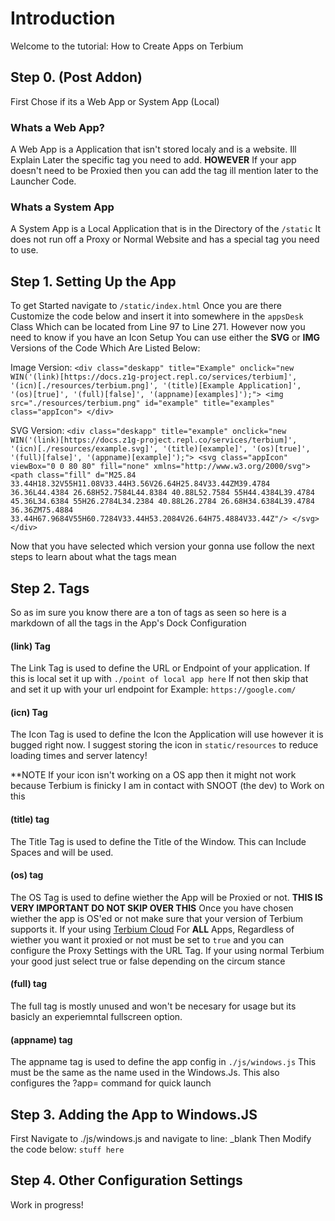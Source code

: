 # Introduction

Welcome to the tutorial: How to Create Apps on Terbium

## Step 0. (Post Addon)

First Chose if its a Web App or System App (Local)

### Whats a Web App?

A Web App is a Application that isn't stored localy and is a website. Ill Explain Later the specific tag you need to add. **HOWEVER** If your app doesn't need to be Proxied then you can add the tag ill mention later to the Launcher Code.

### Whats a System App

A System App is a Local Application that is in the Directory of the `/static` It does not run off a Proxy or Normal Website and has a special tag you need to use.

## Step 1. Setting Up the App

To get Started navigate to `/static/index.html` Once you are there Customize the code below and insert it into somewhere in the ``appsDesk`` Class Which can be located from Line 97 to Line 271. However now you need to know if you have an Icon Setup You can use either the **SVG** or **IMG** Versions of the Code Which Are Listed Below:

Image Version:
`<div class="deskapp" title="Example" onclick="new WIN('(link)[https://docs.z1g-project.repl.co/services/terbium]', '(icn)[./resources/terbium.png]', '(title)[Example Application]', '(os)[true]', '(full)[false]', '(appname)[examples]');">
                        <img src="./resources/terbium.png" id="example" title="examples" class="appIcon">
                    </div>`

SVG Version:
`<div class="deskapp" title="example" onclick="new WIN('(link)[https://docs.z1g-project.repl.co/services/terbium]', '(icn)[./resources/example.svg]', '(title)[example]', '(os)[true]', '(full)[false]', '(appname)[example]');">
                        <svg class="appIcon" viewBox="0 0 80 80" fill="none" xmlns="http://www.w3.org/2000/svg">
                            <path class="fill" d="M25.84 33.44H18.32V55H11.08V33.44H3.56V26.64H25.84V33.44ZM39.4784 36.36L44.4384 26.68H52.7584L44.8384 40.88L52.7584 55H44.4384L39.4784 45.36L34.6384 55H26.2784L34.2384 40.88L26.2784 26.68H34.6384L39.4784 36.36ZM75.4884 33.44H67.9684V55H60.7284V33.44H53.2084V26.64H75.4884V33.44Z"/>
                        </svg>
                    </div>`

Now that you have selected which version your gonna use follow the next steps to learn about what the tags mean

## Step 2. Tags

So as im sure you know there are a ton of tags as seen so here is a markdown of all the tags in the App's Dock Configuration

#### (link) Tag

The Link Tag is used to define the URL or Endpoint of your application. If this is local set it up with `./point of local app here` If not then skip that and set it up with your url endpoint for Example: `https://google.com/`

#### (icn) Tag

The Icon Tag is used to define the Icon the Application will use however it is bugged right now. I suggest storing the icon in `static/resources` to reduce loading times and server latency!

**NOTE If your icon isn't working on a OS app then it might not work because Terbium is finicky I am in contact with SNOOT (the dev) to Work on this

#### (title) tag

The Title Tag is used to define the Title of the Window. This can Include Spaces and will be used.

#### (os) tag

The OS Tag is used to define wiether the App will be Proxied or not. **THIS IS VERY IMPORTANT DO NOT SKIP OVER THIS** Once you have chosen wiether the app is OS'ed or not make sure that your version of Terbium supports it. If your using [Terbium Cloud](https://github.com/z1g-project/terbium-cloud) For **ALL** Apps, Regardless of wiether you want it proxied or not must be set to `true` and you can configure the Proxy Settings with the URL Tag. If your using normal Terbium your good just select true or false depending on the circum stance

#### (full) tag

The full tag is mostly unused and won't be necesary for usage but its basicly an experiemntal fullscreen option. 

#### (appname) tag

The appname tag is used to define the app config in `./js/windows.js` This must be the same as the name used in the Windows.Js. This also configures the ?app= command for quick launch

## Step 3. Adding the App to Windows.JS

First Navigate to ./js/windows.js and navigate to line: _blank
Then Modify the code below:
`stuff here`

## Step 4. Other Configuration Settings

Work in progress!
